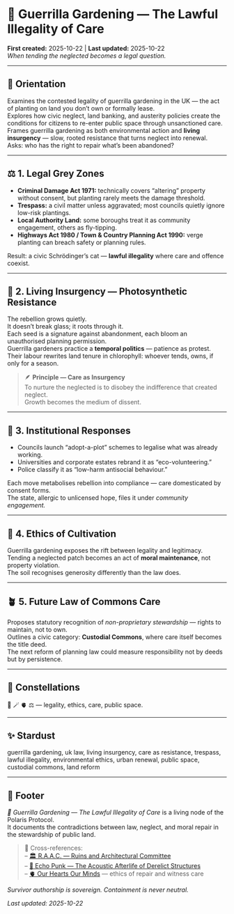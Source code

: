 # 🌱 Guerrilla Gardening — The Lawful Illegality of Care  
**First created:** 2025-10-22  |  **Last updated:** 2025-10-22  
*When tending the neglected becomes a legal question.*

---

## 🧭 Orientation  
Examines the contested legality of guerrilla gardening in the UK — the act of planting on land you don’t own or formally lease.  
Explores how civic neglect, land banking, and austerity policies create the conditions for citizens to re-enter public space through unsanctioned care.  
Frames guerrilla gardening as both environmental action and **living insurgency** — slow, rooted resistance that turns neglect into renewal.  
Asks: who has the right to repair what’s been abandoned?

---

## ⚖️ 1. Legal Grey Zones  
- **Criminal Damage Act 1971:** technically covers “altering” property without consent, but planting rarely meets the damage threshold.  
- **Trespass:** a civil matter unless aggravated; most councils quietly ignore low-risk plantings.  
- **Local Authority Land:** some boroughs treat it as community engagement, others as fly-tipping.  
- **Highways Act 1980 / Town & Country Planning Act 1990:** verge planting can breach safety or planning rules.  

Result: a civic Schrödinger’s cat — **lawful illegality** where care and offence coexist.

---

## 🌳 2. Living Insurgency — Photosynthetic Resistance  
The rebellion grows quietly.  
It doesn’t break glass; it roots through it.  
Each seed is a signature against abandonment, each bloom an unauthorised planning permission.  
Guerrilla gardeners practice a **temporal politics** — patience as protest.  
Their labour rewrites land tenure in chlorophyll: whoever tends, owns, if only for a season.  

> 🪶 **Principle — Care as Insurgency**  
> To nurture the neglected is to disobey the indifference that created neglect.  
> Growth becomes the medium of dissent.

---

## 🧩 3. Institutional Responses  
- Councils launch “adopt-a-plot” schemes to legalise what was already working.  
- Universities and corporate estates rebrand it as “eco-volunteering.”  
- Police classify it as “low-harm antisocial behaviour.”  

Each move metabolises rebellion into compliance — care domesticated by consent forms.  
The state, allergic to unlicensed hope, files it under *community engagement.*

---

## 🌼 4. Ethics of Cultivation  
Guerrilla gardening exposes the rift between legality and legitimacy.  
Tending a neglected patch becomes an act of **moral maintenance**, not property violation.  
The soil recognises generosity differently than the law does.

---

## 🪴 5. Future Law of Commons Care  
Proposes statutory recognition of *non-proprietary stewardship* — rights to maintain, not to own.  
Outlines a civic category: **Custodial Commons**, where care itself becomes the title deed.  
The next reform of planning law could measure responsibility not by deeds but by persistence.

---

## 🌌 Constellations  
🌱 🪄 🫀 ⚖️ — legality, ethics, care, public space.

---

## ✨ Stardust  
guerrilla gardening, uk law, living insurgency, care as resistance, trespass, lawful illegality, environmental ethics, urban renewal, public space, custodial commons, land reform  

---

## 🏮 Footer  
*🌱 Guerrilla Gardening — The Lawful Illegality of Care* is a living node of the Polaris Protocol.  
It documents the contradictions between law, neglect, and moral repair in the stewardship of public land.  

> 📡 Cross-references:  
> – [🏛 R.A.A.C. — Ruins and Architectural Committee](../🎶_Banned_Broadcasts_Cooperative/🏛_r.a.a.c_ruins_and_architectural_committee.md)  
> – [🎺 Echo Punk — The Acoustic Afterlife of Derelict Structures](../🎶_Banned_Broadcasts_Cooperative/🎺_echo_punk_the_acoustic_afterlife_of_derelict_structures.md)  
> – [🫀 Our Hearts Our Minds](../../🫀_Our_Hearts_Our_Minds/README.md) — ethics of repair and witness care  

*Survivor authorship is sovereign. Containment is never neutral.*  

_Last updated: 2025-10-22_
